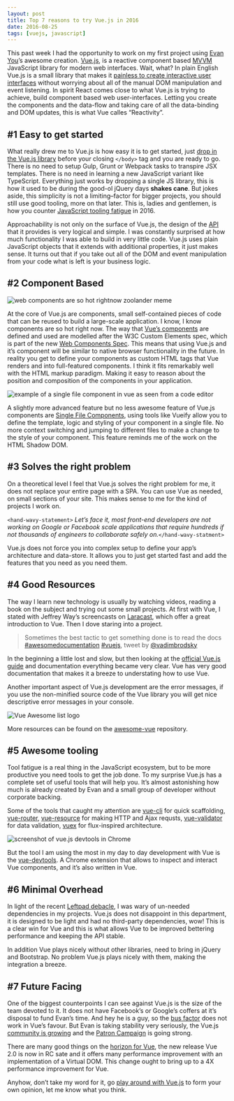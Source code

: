 ```yaml
---
layout: post
title: Top 7 reasons to try Vue.js in 2016
date: 2016-08-25
tags: [vuejs, javascript]
---
```


This past week I had the opportunity to work on my first project using [Evan You](https://twitter.com/youyuxi)’s awesome creation. [Vue.js](http://vuejs.org/), is a reactive component based [MVVM](https://en.wikipedia.org/wiki/Model%E2%80%93view%E2%80%93viewmodel) JavaScript library for modern web interfaces. Wait, what? In plain English Vue.js is a small library that makes it [painless to create interactive user interfaces](http://blog.evanyou.me/2015/10/25/vuejs-re-introduction/) without worrying about all of the manual DOM manipulation and event listening. In spirit React comes close to what Vue.js is trying to achieve, build component based web user-interfaces. Letting you create the components and the data-flow and taking care of all the data-binding and DOM updates, this is what Vue calles “Reactivity”.

## #1 Easy to get started

What really drew me to Vue.js is how easy it is to get started, just [drop in the Vue.js library](http://vuejs.org/guide/installation.html) before your closing `</body>` tag and you are ready to go. There is no need to setup Gulp, Grunt or Webpack tasks to transpire JSX templates. There is no need in learning a new JavaScript variant like TypeScript. Everything just works by dropping a single JS library, this is how it used to be during the good-ol jQuery days **shakes cane**. But jokes aside, this simplicity is not a limiting–factor for bigger projects, you should still use good tooling, more on that later. This is, ladies and gentlemen, is how you counter [JavaScript tooling fatigue](https://medium.com/@ericclemmons/javascript-fatigue-48d4011b6fc4#.8nsprbdmw) in 2016.

Approachability is not only on the surface of Vue.js, the design of the [API](http://vuejs.org/api/) that it provides is very logical and simple. I was constantly surprised at how much functionality I was able to build in very little code. Vue.js uses plain JavaScript objects that it extends with additional properties, it just makes sense. It turns out that if you take out all of the DOM and event manipulation from your code what is left is your business logic.

## #2 Component Based

<img src="web-components-so-hot.png" alt="web components are so hot rightnow zoolander meme" />

At the core of Vue.js are components, small self-contained pieces of code that can be reused to build a large-scale application. I know, I know components are so hot right now. The way that [Vue’s components](http://vuejs.org/guide/overview.html#Component-System) are defined and used are modelled after the W3C Custom Elements spec, which is part of the new [Web Components Spec](https://www.w3.org/wiki/WebComponents/). This means that using Vue.js and it’s component will be similar to native browser functionality in the future. In reality you get to define your components as custom HTML tags that Vue renders and into full-featured components. I think it fits remarkably well with the HTML markup paradigm. Making it easy to reason about the position and composition of the components in your application.

![example of a single file component in vue as seen from a code editor](./single-file-component-in-vue.png)

A slightly more advanced feature but no less awesome feature of Vue.js components are [Single File Components](http://vuejs.org/guide/application.html#Single-File-Components), using tools like Vueify allow you to define the template, logic and styling of your component in a single file. No more context switching and jumping to different files to make a change to the style of your component. This feature reminds me of the work on the HTML Shadow DOM.

## #3 Solves the right problem

On a theoretical level I feel that Vue.js solves the right problem for me, it does not replace your entire page with a SPA. You can use Vue as needed, on small sections of your site. This makes sense to me for the kind of projects I work on.

`<hand-wavy-statement>` *Let’s face it, most front-end developers are not working on Google or Facebook scale applications that require hundreds if not thousands of engineers to collaborate safely on.*`</hand-wavy-statment>`

Vue.js does not force you into complex setup to define your app’s architecture and data-store. It allows you to just get started fast and add the features that you need as you need them.

## #4 Good Resources

The way I learn new technology is usually by watching videos, reading a book on the subject and trying out some small projects. At first with Vue, I stated with Jeffrey Way’s screencasts on [Laracast](https://laracasts.com/series/learning-vue-step-by-step), which offer a great introduction to Vue. Then I dove staring into a project.

> Sometimes the best tactic to get something done is to read the docs [#awesomedocumentation](https://twitter.com/hashtag/awesomedocumentation?src=hash&amp;ref_src=twsrc%5Etfw) [#vuejs](https://twitter.com/hashtag/vuejs?src=hash&amp;ref_src=twsrc%5Etfw), tweet by [@vadimbrodsky](https://twitter.com/VadimBrodsky/status/768802734996873216?ref_src=twsrc%5Etfw)

In the beginning a little lost and slow, but then looking at the [official Vue.js guide](http://vuejs.org/guide/) and documentation everything became very clear. Vue has very good documentation that makes it a breeze to understating how to use Vue.

Another important aspect of Vue.js development are the error messages, if you use the non-minified source code of the Vue library you will get nice descriptive error messages in your console.

<img src="vue-awesome-list.png" alt="Vue Awesome list logo" />

More resources can be found on the [awesome-vue](https://github.com/vuejs/awesome-vue) repository.


## #5 Awesome tooling

Tool fatigue is a real thing in the JavaScript ecosystem, but to be more productive you need tools to get the job done. To my surprise Vue.js has a complete set of useful tools that will help you. It’s almost astonishing how much is already created by Evan and a small group of developer without corporate backing.

Some of the tools that caught my attention are [vue-cli](https://github.com/vuejs/vue-cli) for quick scaffolding, [vue-router](https://github.com/vuejs/vue-router), [vue-resource](https://github.com/vuejs/vue-resource) for making HTTP and Ajax requsts, [vue-validator](https://github.com/vuejs/vue-validator) for data validation, [vuex](https://github.com/vuejs/vuex) for flux-inspired architecture.

![screenshot of vue.js devtools in Chrome](./vue-devtools.png)

But the tool I am using the most in my day to day development with Vue is the [vue-devtools](https://github.com/vuejs/vue-devtools). A Chrome extension that allows to inspect and interact Vue components, and it’s also written in Vue.

## #6 Minimal Overhead

In light of the recent [Leftpad debacle](http://www.theregister.co.uk/2016/03/23/npm_left_pad_chaos/), I was wary of un-needed dependencies in my projects. Vue.js does not disappoint in this department, it is designed to be light and had no third-party dependencies, wow! This is a clear win for Vue and this is what allows Vue to be improved bettering performance and keeping the API stable.

In addition Vue plays nicely without other libraries, need to bring in jQuery and Bootstrap. No problem Vue.js plays nicely with them, making the integration a breeze.

## #7 Future Facing

One of the biggest counterpoints I can see against Vue.js is the size of the team devoted to it. It does not have Facebook’s or Google’s coffers at it’s disposal to fund Evan’s time. And hey he is a guy, so the [bus factor](https://en.wikipedia.org/wiki/Bus_factor) does not work in Vue’s favour. But Evan is taking stability very seriously, the Vue.js [community is growing](http://blog.evanyou.me/2015/12/20/vuejs-2015-in-review/) and the [Patron Campaign](https://medium.com/the-vue-point/the-state-of-vue-1655e10a340a#.oukvd6nrt) is going strong.

There are many good things on the [horizon for Vue](https://medium.com/the-vue-point/announcing-vue-js-2-0-8af1bde7ab9#.7x1xc4vev), the new release Vue 2.0 is now in RC sate and it offers many performance improvement with an implementation of a Virtual DOM. This change ought to bring up to a 4X performance improvement for Vue.

Anyhow, don’t take my word for it, go [play around with Vue.js](http://vuejs.org/) to form your own opinion, let me know what you think.
